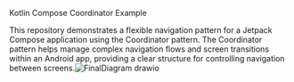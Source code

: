 Kotlin Compose Coordinator Example

This repository demonstrates a flexible navigation pattern for a Jetpack Compose application using the Coordinator pattern. The Coordinator pattern helps manage complex navigation flows and screen transitions within an Android app, providing a clear structure for controlling navigation between screens.![FinalDiagram drawio](https://github.com/user-attachments/assets/3a74364d-389a-4627-8aeb-5f48f45cfc88)
